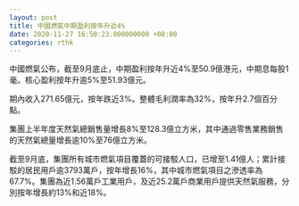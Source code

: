 ```yaml
---
layout: post
title: 中國燃氣中期盈利按年升近4%
date: 2020-11-27 16:50:23.000000000 +08:00
categories: rthk
---
```


中國燃氣公布，截至9月底止，中期盈利按年升近4%至50.9億港元，中期息每股1毫。核心盈利按年升逾5%至51.93億元。

期內收入271.65億元，按年跌近3%。整體毛利潤率為32%，按年升2.7個百分點。

集團上半年度天然氣總銷售量增長8%至128.3億立方米，其中通過零售業務銷售的天然氣總量增長逾10%至76億立方米。

截至9月底，集團所有城市燃氣項目覆蓋的可接駁人口，已增至1.41億人；累計接駁的居民用戶逾3793萬戶，按年增長16%，其中城市燃氣項目之滲透率為67.7%。集團為近1.56萬戶工業用戶，及近25.2萬戶商業用戶提供天然氣服務，分別按年增長約13%和近18%。
